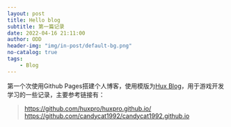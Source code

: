 ```yaml
---
layout: post
title: Hello blog
subtitle: 第一篇记录
date: 2022-04-16 21:11:00
author: ODD
header-img: "img/in-post/default-bg.png"
no-catalog: true
tags:
    - Blog
---
```


第一个次使用Github Pages搭建个人博客，使用模版为[Hux Blog](https://github.com/Huxpro/huxpro.github.io)，用于游戏开发学习的一些记录，主要参考链接有：

> https://github.com/huxpro/huxpro.github.io/
> https://github.com/candycat1992/candycat1992.github.io